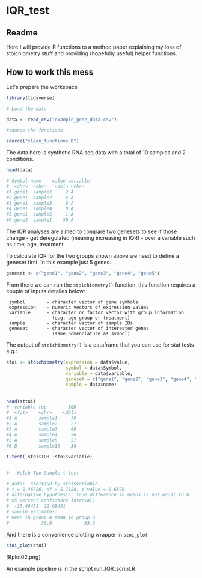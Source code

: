 # IQR_test

## Readme

Here I will provide R functions to a method paper explaining my loss of stoichiometry stuff and providing (hopefully useful) helper functions.

## How to work this mess

Let's prepare the workspace

```r
library(tidyverse)

# Load the data 

data <- read_csv("example_gene_data.csv")

#source the functions

source("clean_functions.R")

```


The data here is synthetic RNA seq data with a total of 10 samples and 2 conditions.


```r
head(data)

# Symbol name    value variable
#  <chr>  <chr>   <dbl> <chr>   
#1 gene1  sample1     2 A       
#2 gene1  sample2     4 A       
#3 gene1  sample3     8 A       
#4 gene1  sample4     0 A       
#5 gene1  sample5     1 A       
#6 gene2  sample1    59 A 
```

The IQR analyses are aimed to compare two genesets to see if those change - get deregulated (meaning increasing in IQR) - over a variable such as time, age, treatment.

To calculate IQR for the two groups shown above we need to define a geneset first.
In this example just 5 genes.

```r
geneset <- c("gene1", "gene2", "gene3", "gene4", "gene5")
```


From there we can run the `stoichiometry()` function.
this function requires a couple of inputs detailes below:


     symbol        - character vector of gene symbols
     expression    - numeric vectors of expression values
     variable      - character or factor vector with group information 
                     (e.g. age group or treatment)
     sample        - character vector of sample IDs
     geneset       - character vector of interested genes 
                     (same nomenclature as symbol)

The output of `stoichiometry()` is a dataframe that you can use for stat tests e.g.:

```r
stoi <- stoichiometry(expression = data$value,
                      symbol = data$Symbol,
                      variable = data$variable,
                      geneset = c("gene1", "gene2", "gene3", "gene4", "gene5"),
                      sample = data$name)
                      
                      
head(sttoi)
#  variable rep        IQR
#  <fct>    <chr>    <dbl>
#1 A        sample1     30
#2 A        sample2     21
#3 A        sample3     49
#4 A        sample4     26
#5 A        sample5     57
#6 B        sample10    38
```



```r
t.test( stoi$IQR ~stoi$variable)


# 	Welch Two Sample t-test

# data:  stoi$IQR by stoi$variable
# t = 0.46726, df = 5.7128, p-value = 0.6576
# alternative hypothesis: true difference in means is not equal to 0
# 95 percent confidence interval:
#  -15.48451  22.68451
# sample estimates:
# mean in group A mean in group B 
#            36.6            33.0 
```

And there is a convenience plotting wrapper in `stoi_plot`


```r
stoi_plot(stoi)
```
[Rplot02.png]



An example pipeline is in the script run_IQR_script.R

